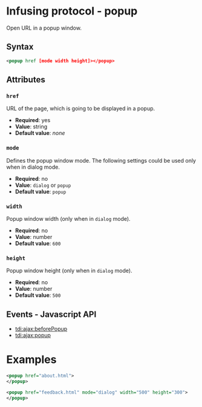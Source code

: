 # Infusing protocol - popup

Open URL in a popup window.

## Syntax

```xml
<popup href [mode width height]></popup>
```

## Attributes

### `href`

URL of the page, which is going to be displayed in a popup.

* **Required**: yes
* **Value**: string
* **Default value**: _none_

### `mode`

Defines the popup window mode. The following settings could be used only when in dialog mode.

* **Required**: no
* **Value**: `dialog` or `popup`
* **Default value**: `popup`

### `width`

Popup window width (only when in `dialog` mode).

* **Required**: no
* **Value**: number
* **Default value**: `600`

### `height`

Popup window height (only when in `dialog` mode).

* **Required**: no
* **Value**: number
* **Default value**: `500`

## Events - Javascript API

* [tdi:ajax:beforePopup](#)
* [tdi:ajax:popup](#)

# Examples

```xml
<popup href="about.html">
</popup>
```

```xml
<popup href="feedback.html" mode="dialog" width="500" height="300">
</popup>
```
